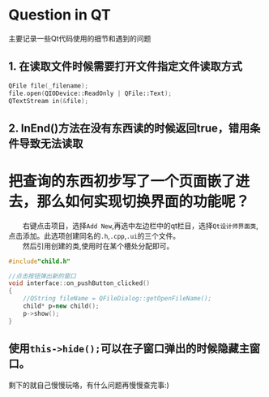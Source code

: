 # Question in QT
主要记录一些Qt代码使用的细节和遇到的问题

## 1. 在读取文件时候需要打开文件指定文件读取方式
```cpp
QFile file(_filename);
file.open(QIODevice::ReadOnly | QFile::Text);
QTextStream in(&file);
```

## 2. InEnd()方法在没有东西读的时候返回true，错用条件导致无法读取

# 把查询的东西初步写了一个页面嵌了进去，那么如何实现切换界面的功能呢？
&emsp;&emsp;右键点击项目，选择`Add New`,再选中左边栏中的qt栏目，选择`Qt设计师界面类`,点击添加。此选项创建同名的`.h`,`.cpp`,`.ui`的三个文件。  
&emsp;&emsp;然后引用创建的类,使用时在某个槽处分配即可。
```cpp
#include"child.h"

//点击按钮弹出新的窗口
void interface::on_pushButton_clicked()
{
    //QString fileName = QFileDialog::getOpenFileName();
    child* p=new child();
    p->show();
}

```

## 使用`this->hide();`可以在子窗口弹出的时候隐藏主窗口。

剩下的就自己慢慢玩咯，有什么问题再慢慢查完事:)